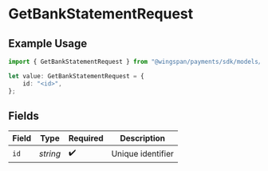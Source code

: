# GetBankStatementRequest

## Example Usage

```typescript
import { GetBankStatementRequest } from "@wingspan/payments/sdk/models/operations";

let value: GetBankStatementRequest = {
    id: "<id>",
};
```

## Fields

| Field              | Type               | Required           | Description        |
| ------------------ | ------------------ | ------------------ | ------------------ |
| `id`               | *string*           | :heavy_check_mark: | Unique identifier  |